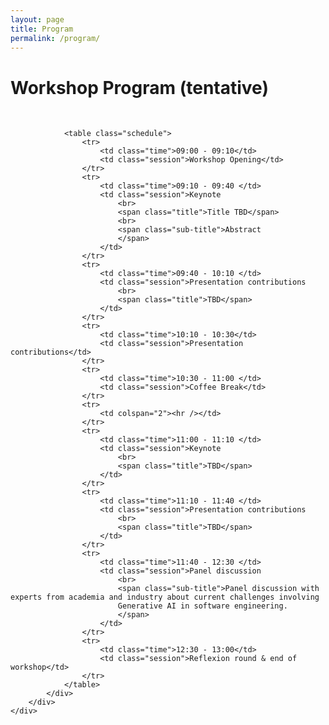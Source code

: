 ```yaml
---
layout: page
title: Program
permalink: /program/
---
```


<link rel="stylesheet" href="/css/schedule.css">

<div class="col-md-8 ml-auto mr-auto text-left">
    <div class="row">
        <div class="ml-auto mr-auto text-left">
            <div class="section section-team text-center">
                <div class="container">
                    <h1 class="title text-center">Workshop Program (tentative)</h1>
                    <br>
                </div>
                
                <table class="schedule">
                    <tr>
                        <td class="time">09:00 - 09:10</td>
                        <td class="session">Workshop Opening</td>
                    </tr>
                    <tr>
                        <td class="time">09:10 - 09:40 </td>
                        <td class="session">Keynote
                            <br>
                            <span class="title">Title TBD</span>
                            <br>
                            <span class="sub-title">Abstract
                            </span>
                        </td>
                    </tr>
                    <tr>
                        <td class="time">09:40 - 10:10 </td>
                        <td class="session">Presentation contributions
                            <br>
                            <span class="title">TBD</span>
                        </td>
                    </tr>
                    <tr>
                        <td class="time">10:10 - 10:30</td>
                        <td class="session">Presentation contributions</td>
                    </tr>
                    <tr>
                        <td class="time">10:30 - 11:00 </td>
                        <td class="session">Coffee Break</td>
                    </tr>
                    <tr>
                        <td colspan="2"><hr /></td>
                    </tr>
                    <tr>
                        <td class="time">11:00 - 11:10 </td>
                        <td class="session">Keynote
                            <br>
                            <span class="title">TBD</span>
                        </td>
                    </tr>
                    <tr>
                        <td class="time">11:10 - 11:40 </td>
                        <td class="session">Presentation contributions
                            <br>
                            <span class="title">TBD</span>
                        </td>
                    </tr>
                    <tr>
                        <td class="time">11:40 - 12:30 </td>
                        <td class="session">Panel discussion
                            <br>
                            <span class="sub-title">Panel discussion with experts from academia and industry about current challenges involving
                            Generative AI in software engineering.
                            </span>
                        </td>
                    </tr>
                    <tr>
                        <td class="time">12:30 - 13:00</td>
                        <td class="session">Reflexion round & end of workshop</td>
                    </tr>
                </table>
            </div>
        </div>
    </div>
</div>
